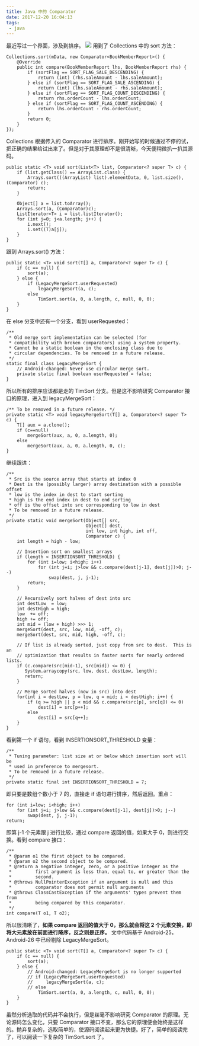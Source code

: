 ```yaml
---
title: Java 中的 Comparator
date: 2017-12-20 16:04:13
tags:
 - java
---
```

最近写过一个界面，涉及到排序。
![](https://images-1258496336.cos.ap-chengdu.myqcloud.com/2017/12/20/%E9%80%89%E5%8C%BA_293.png)
用到了 Collections 中的 sort 方法：
```
Collections.sort(mData, new Comparator<BookMemberReport>() {
    @Override
    public int compare(BookMemberReport lhs, BookMemberReport rhs) {
        if (sortFlag == SORT_FLAG_SALE_DESCENDING) {
            return (int) (rhs.saleAmount - lhs.saleAmount);
        } else if (sortFlag == SORT_FLAG_SALE_ASCENDING) {
            return (int) (lhs.saleAmount - rhs.saleAmount);
        } else if (sortFlag == SORT_FLAG_COUNT_DESCENDING) {
            return rhs.orderCount - lhs.orderCount;
        } else if (sortFlag == SORT_FLAG_COUNT_ASCENDING) {
            return lhs.orderCount - rhs.orderCount;
        }
        return 0;
    }
});
```
Collections 根据传入的 Comparator 进行排序。刚开始写的时候通过不停的试，把正确的结果给试出来了。但是对于其原理却不是很清晰，今天便稍微扒一扒其源码。

<!-- more -->

```
public static <T> void sort(List<T> list, Comparator<? super T> c) {
    if (list.getClass() == ArrayList.class) {
        Arrays.sort(((ArrayList) list).elementData, 0, list.size(), (Comparator) c);
        return;
    }

    Object[] a = list.toArray();
    Arrays.sort(a, (Comparator)c);
    ListIterator<T> i = list.listIterator();
    for (int j=0; j<a.length; j++) {
        i.next();
        i.set((T)a[j]);
    }
}
```
跟到 Arrays.sort() 方法：
```
public static <T> void sort(T[] a, Comparator<? super T> c) {
    if (c == null) {
        sort(a);
    } else {
        if (LegacyMergeSort.userRequested)
            legacyMergeSort(a, c);
        else
            TimSort.sort(a, 0, a.length, c, null, 0, 0);
    }
}
```
在 else 分支中还有一个分支，看到 userRequested：
```
/**
 * Old merge sort implementation can be selected (for
 * compatibility with broken comparators) using a system property.
 * Cannot be a static boolean in the enclosing class due to
 * circular dependencies. To be removed in a future release.
 */
static final class LegacyMergeSort {
    // Android-changed: Never use circular merge sort.
    private static final boolean userRequested = false;
}
```
所以所有的排序应该都是走的 TimSort 分支。但是这不影响研究 Comparator 接口的原理，进入到 legacyMergeSort：
```
/** To be removed in a future release. */
private static <T> void legacyMergeSort(T[] a, Comparator<? super T> c) {
    T[] aux = a.clone();
    if (c==null)
        mergeSort(aux, a, 0, a.length, 0);
    else
        mergeSort(aux, a, 0, a.length, 0, c);
}
```
继续跟进：
```
/**
 * Src is the source array that starts at index 0
 * Dest is the (possibly larger) array destination with a possible offset
 * low is the index in dest to start sorting
 * high is the end index in dest to end sorting
 * off is the offset into src corresponding to low in dest
 * To be removed in a future release.
 */
private static void mergeSort(Object[] src,
                              Object[] dest,
                              int low, int high, int off,
                              Comparator c) {
    int length = high - low;

    // Insertion sort on smallest arrays
    if (length < INSERTIONSORT_THRESHOLD) {
        for (int i=low; i<high; i++)
            for (int j=i; j>low && c.compare(dest[j-1], dest[j])>0; j--)
                swap(dest, j, j-1);
        return;
    }

    // Recursively sort halves of dest into src
    int destLow  = low;
    int destHigh = high;
    low  += off;
    high += off;
    int mid = (low + high) >>> 1;
    mergeSort(dest, src, low, mid, -off, c);
    mergeSort(dest, src, mid, high, -off, c);

    // If list is already sorted, just copy from src to dest.  This is an
    // optimization that results in faster sorts for nearly ordered lists.
    if (c.compare(src[mid-1], src[mid]) <= 0) {
       System.arraycopy(src, low, dest, destLow, length);
       return;
    }

    // Merge sorted halves (now in src) into dest
    for(int i = destLow, p = low, q = mid; i < destHigh; i++) {
        if (q >= high || p < mid && c.compare(src[p], src[q]) <= 0)
            dest[i] = src[p++];
        else
            dest[i] = src[q++];
    }
}
```
看到第一个 if 语句，看到 INSERTIONSORT_THRESHOLD 变量：
```
/**
 * Tuning parameter: list size at or below which insertion sort will be
 * used in preference to mergesort.
 * To be removed in a future release.
 */
private static final int INSERTIONSORT_THRESHOLD = 7;
```
即只要是数组个数小于 7 的，直接走 if 语句进行排序，然后返回。重点：
```
for (int i=low; i<high; i++)
    for (int j=i; j>low && c.compare(dest[j-1], dest[j])>0; j--)
        swap(dest, j, j-1);
return;
```
即第 j-1 个元素跟 j 进行比较，通过 compare 返回的值，如果大于 0，则进行交换。看到 compare 接口：
```
/**
 * @param o1 the first object to be compared.
 * @param o2 the second object to be compared.
 * @return a negative integer, zero, or a positive integer as the
 *         first argument is less than, equal to, or greater than the
 *         second.
 * @throws NullPointerException if an argument is null and this
 *         comparator does not permit null arguments
 * @throws ClassCastException if the arguments' types prevent them from
 *         being compared by this comparator.
 */
int compare(T o1, T o2);
```
所以很清晰了，**如果 compare 返回的值大于 0，那么就会将这 2 个元素交换，即将大元素放在前面进行降序，反之则是正序。**
文中代码基于 Android-25，Android-26 中已经剔除 LegacyMergeSort。
```
public static <T> void sort(T[] a, Comparator<? super T> c) {
    if (c == null) {
        sort(a);
    } else {
        // Android-changed: LegacyMergeSort is no longer supported
        // if (LegacyMergeSort.userRequested)
        //     legacyMergeSort(a, c);
        // else
            TimSort.sort(a, 0, a.length, c, null, 0, 0);
    }
}
```
虽然分析选取的代码并不会执行，但是丝毫不影响研究 Comparator 的原理。无论源码怎么变化，只要 Comparator 接口不变，那么它的原理便会始终是这样的。抛弃复杂的，选取简单的，使源码阅读起来更为快捷。好了，简单的阅读完了，可以阅读一下复杂的 TimSort.sort 了。
